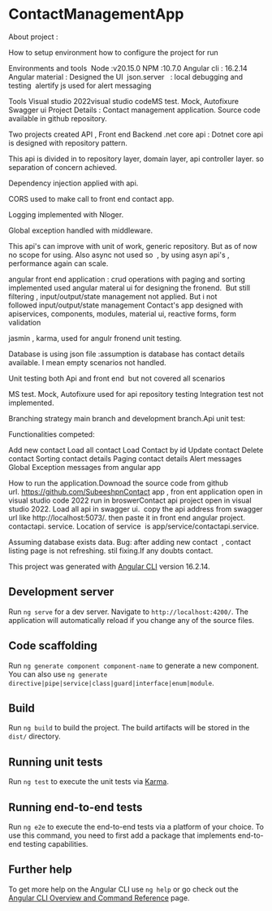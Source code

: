 # ContactManagementApp


About project : 

How to setup environment
how to configure the project for run

Environments and tools 
Node :v20.15.0
NPM :10.7.0
Angular cli : 16.2.14
Angular material : Designed the UI 
json.server   : local debugging and testing 
alertify js used for alert messaging

Tools
Visual studio 2022visual studio codeMS test. Mock, Autofixure
Swagger ui
Project Details : Contact management application. Source code available in github repository.

Two projects created API , Front end
Backend .net core api : Dotnet core api is designed with repository pattern. 

This api is divided in to repository layer, domain layer, api controller layer. so separation of concern achieved. 

Dependency injection applied with api. 

CORS used to make call to front end contact app. 

Logging implemented with Nloger. 

Global exception handled with middleware.

This api's can improve with unit of work, generic repository. But as of now no scope for using. Also async not used so  , by using asyn api's , performance again can scale.

angular front end application : crud operations with paging and sorting implemented used angular materal ui for designing the fronend.  But still filtering , input/output/state management not applied. But i not followed input/output/state management Contact's app designed with apiservices, components, modules, material ui, reactive forms, form validation

jasmin , karma, used for angulr fronend unit testing.

Database is using json file :assumption is database has contact details available. I mean empty scenarios not handled.

Unit testing both Api and front end  but not covered all scenarios

MS test. Mock, Autofixure used for api repository testing Integration test not implemented.

Branching strategy main branch and development branch.Api unit test:

Functionalities competed:

Add new contact
Load all contact
Load Contact by id
Update contact
Delete contact
Sorting contact details
Paging contact details
Alert messages
Global Exception messages from angular app


How to run the application.Downoad the source code from github url. https://github.com/SubeeshpnContact app , fron ent application open in visual studio code 2022 run in broswerContact api project open in visual studio 2022. Load all api in swagger ui.  copy the api address from swagger url like http://localhost:5073/. then paste it in front end angular project. contactapi. service. Location of service  is app/service/contactapi.service.

Assuming database exists data.
Bug: after adding new contact  , contact listing page is not refreshing. stil fixing.If any doubts contact.

This project was generated with [Angular CLI](https://github.com/angular/angular-cli) version 16.2.14.

## Development server

Run `ng serve` for a dev server. Navigate to `http://localhost:4200/`. The application will automatically reload if you change any of the source files.

## Code scaffolding

Run `ng generate component component-name` to generate a new component. You can also use `ng generate directive|pipe|service|class|guard|interface|enum|module`.

## Build

Run `ng build` to build the project. The build artifacts will be stored in the `dist/` directory.

## Running unit tests

Run `ng test` to execute the unit tests via [Karma](https://karma-runner.github.io).

## Running end-to-end tests

Run `ng e2e` to execute the end-to-end tests via a platform of your choice. To use this command, you need to first add a package that implements end-to-end testing capabilities.

## Further help

To get more help on the Angular CLI use `ng help` or go check out the [Angular CLI Overview and Command Reference](https://angular.io/cli) page.
